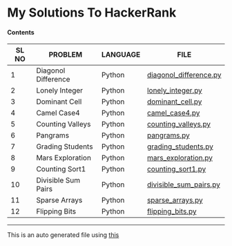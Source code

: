 # My Solutions To HackerRank 
#### Contents 
|SL NO                                           |PROBLEM                                         |LANGUAGE                                        |FILE                                            |
|------------------------------------------------|------------------------------------------------|------------------------------------------------|------------------------------------------------|
|1                                               |Diagonol Difference                             |Python                                          |[diagonol_difference.py](diagonol_difference.py)|
|2                                               |Lonely Integer                                  |Python                                          |[lonely_integer.py](lonely_integer.py)          |
|3                                               |Dominant Cell                                   |Python                                          |[dominant_cell.py](dominant_cell.py)            |
|4                                               |Camel Case4                                     |Python                                          |[camel_case4.py](camel_case4.py)                |
|5                                               |Counting Valleys                                |Python                                          |[counting_valleys.py](counting_valleys.py)      |
|6                                               |Pangrams                                        |Python                                          |[pangrams.py](pangrams.py)                      |
|7                                               |Grading Students                                |Python                                          |[grading_students.py](grading_students.py)      |
|8                                               |Mars Exploration                                |Python                                          |[mars_exploration.py](mars_exploration.py)      |
|9                                               |Counting Sort1                                  |Python                                          |[counting_sort1.py](counting_sort1.py)          |
|10                                              |Divisible Sum Pairs                             |Python                                          |[divisible_sum_pairs.py](divisible_sum_pairs.py)|
|11                                              |Sparse Arrays                                   |Python                                          |[sparse_arrays.py](sparse_arrays.py)            |
|12                                              |Flipping Bits                                   |Python                                          |[flipping_bits.py](flipping_bits.py)            |

***
This is an auto generated file using [this](repo_utils/readme_builder.py)
